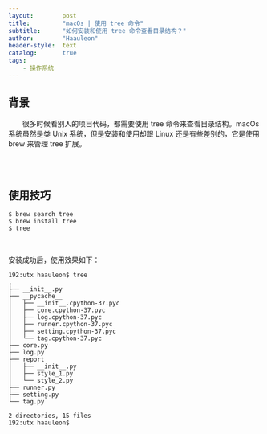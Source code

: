 ```yaml
---
layout:        post
title:         "macOs | 使用 tree 命令"
subtitle:      "如何安装和使用 tree 命令查看目录结构？"
author:        "Haauleon"
header-style:  text
catalog:       true
tags:
    - 操作系统
---
```


## 背景
&emsp;&emsp;很多时候看别人的项目代码，都需要使用 tree 命令来查看目录结构。macOs 系统虽然是类 Unix 系统，但是安装和使用却跟 Linux 还是有些差别的，它是使用 brew 来管理 tree 扩展。      

<br><br>

## 使用技巧
```
$ brew search tree
$ brew install tree
$ tree
```

<br>

安装成功后，使用效果如下：        
```
192:utx haauleon$ tree
.
├── __init__.py
├── __pycache__
│   ├── __init__.cpython-37.pyc
│   ├── core.cpython-37.pyc
│   ├── log.cpython-37.pyc
│   ├── runner.cpython-37.pyc
│   ├── setting.cpython-37.pyc
│   └── tag.cpython-37.pyc
├── core.py
├── log.py
├── report
│   ├── __init__.py
│   ├── style_1.py
│   └── style_2.py
├── runner.py
├── setting.py
└── tag.py

2 directories, 15 files
192:utx haauleon$ 
```